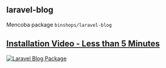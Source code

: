 ## laravel-blog
Mencoba package `binshops/laravel-blog` 

## [Installation Video - Less than 5 Minutes](https://youtu.be/N9NpFUqbftA)
[![Laravel Blog Package](http://img.youtube.com/vi/N9NpFUqbftA/0.jpg)](https://youtu.be/N9NpFUqbftA)
